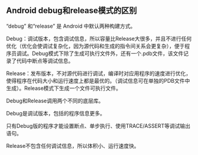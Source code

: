 
## Android debug和release模式的区别

“debug” 和“release” 是 Android 中默认两种构建方式。


Debug：调试版本，包含调试信息，所以容量比Release大很多，并且不进行任何优化（优化会使调试复杂化，因为源代码和生成的指令间关系会更复杂），便于程序员调试。Debug模式下除了生成可执行文件外，还有一个.pdb文件，该文件记录了代码中断点等调试信息。

Release：发布版本，不对源代码进行调试，编译时对应用程序的速度进行优化，使得程序在代码大小和运行速度上都是最优的。（调试信息可在单独的PDB文件中生成）。Release模式下生成一个文件可执行文件。

Debug和Release调用两个不同的底层库。

Debug是调试版本，包括的程序信息更多。

只有Debug版的程序才能设置断点、单步执行、使用TRACE/ASSERT等调试输出语句。

Release不包含任何调试信息，所以体积小、运行速度快。


